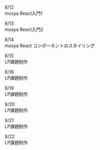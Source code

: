 8/12<br>
  mosya React入門1<br>

8/13<br>
  mosya React入門2<br>

8/14<br>
  mosya React コンポーネントのスタイリング<br>

8/15<br>
  LP課題制作<br>

8/18<br>
  LP課題制作<br>

8/19<br>
  LP課題制作<br>

8/20<br>
  LP課題制作<br>

8/21<br>
  LP課題制作<br>

8/22<br>
  LP課題制作<br>
